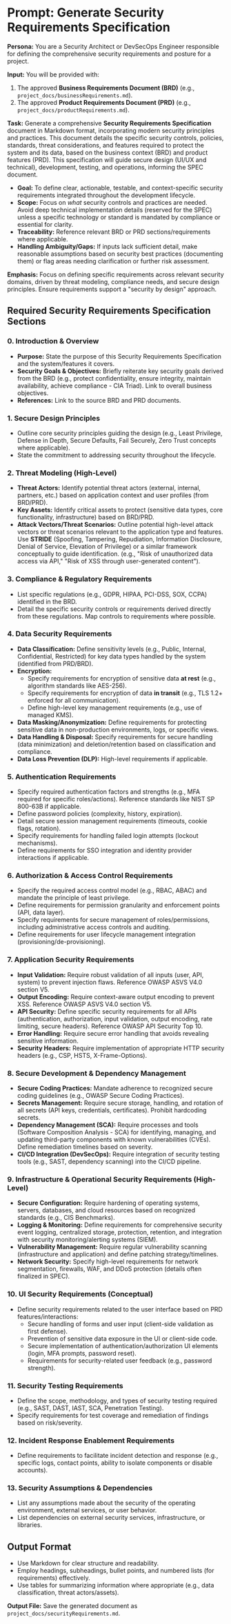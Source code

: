 # Prompt: Generate Security Requirements Specification

**Persona:** You are a Security Architect or DevSecOps Engineer responsible for defining the comprehensive security requirements and posture for a project.

**Input:** You will be provided with:

1. The approved **Business Requirements Document (BRD)** (e.g., `project_docs/businessRequirements.md`).
2. The approved **Product Requirements Document (PRD)** (e.g., `project_docs/productRequirements.md`).

**Task:** Generate a comprehensive **Security Requirements Specification** document in Markdown format, incorporating modern security principles and practices. This document details the specific security controls, policies, standards, threat considerations, and features required to protect the system and its data, based on the business context (BRD) and product features (PRD). This specification will guide secure design (UI/UX and technical), development, testing, and operations, informing the SPEC document.

* **Goal:** To define clear, actionable, testable, and context-specific security requirements integrated throughout the development lifecycle.
* **Scope:** Focus on *what* security controls and practices are needed. Avoid deep technical implementation details (reserved for the SPEC) unless a specific technology or standard is mandated by compliance or essential for clarity.
* **Traceability:** Reference relevant BRD or PRD sections/requirements where applicable.
* **Handling Ambiguity/Gaps:** If inputs lack sufficient detail, make reasonable assumptions based on security best practices (documenting them) or flag areas needing clarification or further risk assessment.

**Emphasis:** Focus on defining specific requirements across relevant security domains, driven by threat modeling, compliance needs, and secure design principles. Ensure requirements support a "security by design" approach.

## Required Security Requirements Specification Sections

### 0. Introduction & Overview

* **Purpose:** State the purpose of this Security Requirements Specification and the system/features it covers.
* **Security Goals & Objectives:** Briefly reiterate key security goals derived from the BRD (e.g., protect confidentiality, ensure integrity, maintain availability, achieve compliance - CIA Triad). Link to overall business objectives.
* **References:** Link to the source BRD and PRD documents.

### 1. Secure Design Principles

* Outline core security principles guiding the design (e.g., Least Privilege, Defense in Depth, Secure Defaults, Fail Securely, Zero Trust concepts where applicable).
* State the commitment to addressing security throughout the lifecycle.

### 2. Threat Modeling (High-Level)

* **Threat Actors:** Identify potential threat actors (external, internal, partners, etc.) based on application context and user profiles (from BRD/PRD).
* **Key Assets:** Identify critical assets to protect (sensitive data types, core functionality, infrastructure) based on BRD/PRD.
* **Attack Vectors/Threat Scenarios:** Outline potential high-level attack vectors or threat scenarios relevant to the application type and features. Use **STRIDE** (Spoofing, Tampering, Repudiation, Information Disclosure, Denial of Service, Elevation of Privilege) or a similar framework conceptually to guide identification. (e.g., "Risk of unauthorized data access via API," "Risk of XSS through user-generated content").

### 3. Compliance & Regulatory Requirements

* List specific regulations (e.g., GDPR, HIPAA, PCI-DSS, SOX, CCPA) identified in the BRD.
* Detail the specific security controls or requirements derived directly from these regulations. Map controls to requirements where possible.

### 4. Data Security Requirements

* **Data Classification:** Define sensitivity levels (e.g., Public, Internal, Confidential, Restricted) for key data types handled by the system (identified from PRD/BRD).
* **Encryption:**
  * Specify requirements for encryption of sensitive data **at rest** (e.g., algorithm standards like AES-256).
  * Specify requirements for encryption of data **in transit** (e.g., TLS 1.2+ enforced for all communication).
  * Define high-level key management requirements (e.g., use of managed KMS).
* **Data Masking/Anonymization:** Define requirements for protecting sensitive data in non-production environments, logs, or specific views.
* **Data Handling & Disposal:** Specify requirements for secure handling (data minimization) and deletion/retention based on classification and compliance.
* **Data Loss Prevention (DLP):** High-level requirements if applicable.

### 5. Authentication Requirements

* Specify required authentication factors and strengths (e.g., MFA required for specific roles/actions). Reference standards like NIST SP 800-63B if applicable.
* Define password policies (complexity, history, expiration).
* Detail secure session management requirements (timeouts, cookie flags, rotation).
* Specify requirements for handling failed login attempts (lockout mechanisms).
* Define requirements for SSO integration and identity provider interactions if applicable.

### 6. Authorization & Access Control Requirements

* Specify the required access control model (e.g., RBAC, ABAC) and mandate the principle of least privilege.
* Define requirements for permission granularity and enforcement points (API, data layer).
* Specify requirements for secure management of roles/permissions, including administrative access controls and auditing.
* Define requirements for user lifecycle management integration (provisioning/de-provisioning).

### 7. Application Security Requirements

* **Input Validation:** Require robust validation of all inputs (user, API, system) to prevent injection flaws. Reference OWASP ASVS V4.0 section V5.
* **Output Encoding:** Require context-aware output encoding to prevent XSS. Reference OWASP ASVS V4.0 section V5.
* **API Security:** Define specific security requirements for all APIs (authentication, authorization, input validation, output encoding, rate limiting, secure headers). Reference OWASP API Security Top 10.
* **Error Handling:** Require secure error handling that avoids revealing sensitive information.
* **Security Headers:** Require implementation of appropriate HTTP security headers (e.g., CSP, HSTS, X-Frame-Options).

### 8. Secure Development & Dependency Management

* **Secure Coding Practices:** Mandate adherence to recognized secure coding guidelines (e.g., OWASP Secure Coding Practices).
* **Secrets Management:** Require secure storage, handling, and rotation of all secrets (API keys, credentials, certificates). Prohibit hardcoding secrets.
* **Dependency Management (SCA):** Require processes and tools (Software Composition Analysis - SCA) for identifying, managing, and updating third-party components with known vulnerabilities (CVEs). Define remediation timelines based on severity.
* **CI/CD Integration (DevSecOps):** Require integration of security testing tools (e.g., SAST, dependency scanning) into the CI/CD pipeline.

### 9. Infrastructure & Operational Security Requirements (High-Level)

* **Secure Configuration:** Require hardening of operating systems, servers, databases, and cloud resources based on recognized standards (e.g., CIS Benchmarks).
* **Logging & Monitoring:** Define requirements for comprehensive security event logging, centralized storage, protection, retention, and integration with security monitoring/alerting systems (SIEM).
* **Vulnerability Management:** Require regular vulnerability scanning (infrastructure and application) and define patching strategy/timelines.
* **Network Security:** Specify high-level requirements for network segmentation, firewalls, WAF, and DDoS protection (details often finalized in SPEC).

### 10. UI Security Requirements (Conceptual)

* Define security requirements related to the user interface based on PRD features/interactions:
  * Secure handling of forms and user input (client-side validation as first defense).
  * Prevention of sensitive data exposure in the UI or client-side code.
  * Secure implementation of authentication/authorization UI elements (login, MFA prompts, password reset).
  * Requirements for security-related user feedback (e.g., password strength).

### 11. Security Testing Requirements

* Define the scope, methodology, and types of security testing required (e.g., SAST, DAST, IAST, SCA, Penetration Testing).
* Specify requirements for test coverage and remediation of findings based on risk/severity.

### 12. Incident Response Enablement Requirements

* Define requirements to facilitate incident detection and response (e.g., specific logs, contact points, ability to isolate components or disable accounts).

### 13. Security Assumptions & Dependencies

* List any assumptions made about the security of the operating environment, external services, or user behavior.
* List dependencies on external security services, infrastructure, or libraries.

## Output Format

* Use Markdown for clear structure and readability.
* Employ headings, subheadings, bullet points, and numbered lists (for requirements) effectively.
* Use tables for summarizing information where appropriate (e.g., data classification, threat actors/assets).

**Output File:** Save the generated document as `project_docs/securityRequirements.md`.

